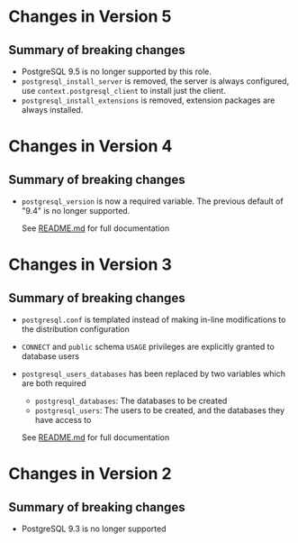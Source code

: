 # Changes in Version 5

## Summary of breaking changes

- PostgreSQL 9.5 is no longer supported by this role.
- `postgresql_install_server` is removed, the server is always configured, use `context.postgresql_client` to install just the client.
- `postgresql_install_extensions` is removed, extension packages are always installed.


# Changes in Version 4

## Summary of breaking changes

- `postgresql_version` is now a required variable. The previous default of "9.4" is no longer supported.

  See [README.md](README.md) for full documentation

# Changes in Version 3

## Summary of breaking changes

- `postgresql.conf` is templated instead of making in-line modifications to the distribution configuration
- `CONNECT` and `public` schema `USAGE` privileges are explicitly granted to database users
- `postgresql_users_databases` has been replaced by two variables which are both required
  - `postgresql_databases`: The databases to be created
  - `postgresql_users`: The users to be created, and the databases they have access to

  See [README.md](README.md) for full documentation


# Changes in Version 2

## Summary of breaking changes
- PostgreSQL 9.3 is no longer supported
